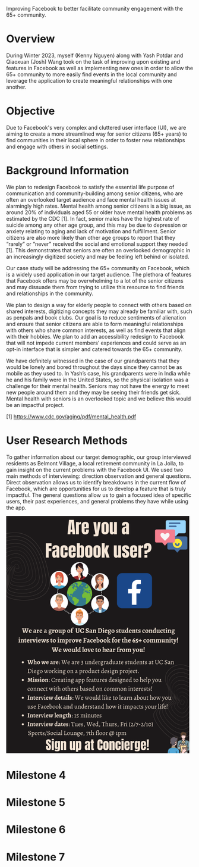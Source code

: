 Improving Facebook to better facilitate community engagement with the 65+ community.

# Overview
During Winter 2023, myself (Kenny Nguyen) along with Yash Potdar and Qiaoxuan (Josh) Wang took on the task of improving upon existing and features in Facebook as well as implementing new ones in order to allow the 65+ community to more easily find events in the local community and leverage the application to create meaningful relationships with one another.  

# Objective
Due to Facebook's very complex and cluttered user interface (UI), we are aiming to create a more streamlined way for senior citizens (65+ years) to find communities in their local sphere in order to foster new relationships and engage with others in social settings. 


# Background Information
We plan to redesign Facebook to satisfy the essential life purpose of communication and community-building among senior citizens, who are often an overlooked target audience and face mental health issues at alarmingly high rates. Mental health among senior citizens is a big issue, as around 20% of individuals aged 55 or older have mental health problems as estimated by the CDC [1]. In fact, senior males have the highest rate of suicide among any other age group, and this may be due to depression or anxiety relating to aging and lack of motivation and fulfillment. Senior citizens are also more likely than other age groups to report that they “rarely” or “never” received the social and emotional support they needed [1]. This demonstrates that seniors are often an overlooked demographic in an increasingly digitized society and may be feeling left behind or isolated.

Our case study will be addressing the 65+ community on Facebook, which is a widely used application in our target audience. The plethora of features that Facebook offers may be overwhelming to a lot of the senior citizens and may dissuade them from trying to utilize this resource to find friends and relationships in the community.

We plan to design a way for elderly people to connect with others based on shared interests, digitizing concepts they may already be familiar with, such as penpals and book clubs. Our goal is to reduce sentiments of alienation and ensure that senior citizens are able to form meaningful relationships with others who share common interests, as well as find events that align with their hobbies. We plan to add an accessibility redesign to Facebook that will not impede current members’ experiences and could serve as an opt-in interface that is simpler and catered towards the 65+ community.

We have definitely witnessed in the case of our grandparents that they would be lonely and bored throughout the days since they cannot be as mobile as they used to. In Yash’s case, his grandparents were in India while he and his family were in the United States, so the physical isolation was a challenge for their mental health. Seniors may not have the energy to meet new people around them and they may be seeing their friends get sick. Mental health with seniors is an overlooked topic and we believe this would be an impactful project.

[1] https://www.cdc.gov/aging/pdf/mental_health.pdf


# User Research Methods
To gather information about our target demographic, our group interviewed residents as Belmont Village, a local retirement community in La Jolla, to gain insight on the current problems with the Facebook UI. We used two main methods of interviewing: direction observation and general questions.  Direct observation allows us to identify breakdowns in the current flow of Facebook, which are opportunities for us to develop a feature that is truly impactful. The general questions allow us to gain a focused idea of specific users, their past experiences, and general problems they have while using the app.

<img src="assets/facebookflyer.png" class="center">


# Milestone 4

# Milestone 5

# Milestone 6

# Milestone 7





